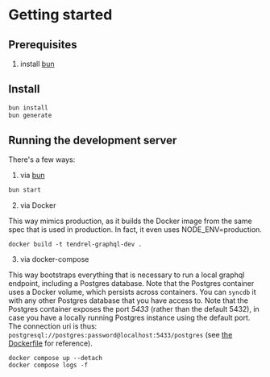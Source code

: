 # Getting started

## Prerequisites

1. install [bun]

## Install

```sh
bun install
bun generate
```

## Running the development server

There's a few ways:

1. via [bun]

```sh
bun start
```

2. via Docker

This way mimics production, as it builds the Docker image from the same spec
that is used in production. In fact, it even uses NODE_ENV=production.

```
docker build -t tendrel-graphql-dev .
```

3. via docker-compose

This way bootstraps everything that is necessary to run a local graphql
endpoint, including a Postgres database. Note that the Postgres container uses a
Docker volume, which persists across containers. You can `syncdb` it with any
other Postgres database that you have access to. Note that the Postgres
container exposes the port _5433_ (rather than the default 5432), in case you
have a locally running Postgres instance using the default port. The connection
uri is thus: `postgresql://postgres:password@localhost:5433/postgres` (see [the
Dockerfile](../Dockerfile) for reference).

```
docker compose up --detach
docker compose logs -f
```

[bun]: https://github.com/oven-sh/bun

